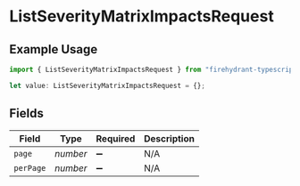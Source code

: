 # ListSeverityMatrixImpactsRequest

## Example Usage

```typescript
import { ListSeverityMatrixImpactsRequest } from "firehydrant-typescript-sdk/models/operations";

let value: ListSeverityMatrixImpactsRequest = {};
```

## Fields

| Field              | Type               | Required           | Description        |
| ------------------ | ------------------ | ------------------ | ------------------ |
| `page`             | *number*           | :heavy_minus_sign: | N/A                |
| `perPage`          | *number*           | :heavy_minus_sign: | N/A                |